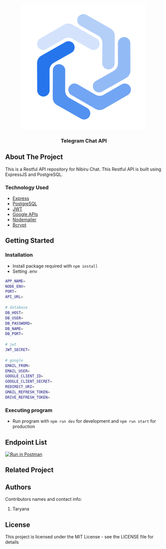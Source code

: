 <div align="center">
  <img src="./readme/logo.svg" />
</div>
<h3 align="center">Telegram Chat API</h3>
<p align="center">
  <!-- <a href="https://nibiru-chat.herokuapp.com/">View API Demo</a>
  ·
  <a href="https://github.com/andry-pebrianto/nibiruchat-api/issues">Report Bug</a> -->
</p>

<!-- ABOUT THE PROJECT -->

## About The Project

This is a Restful API repository for Nibiru Chat. This Restful API is built using ExpressJS and PostgreSQL.

### Technology Used

- [Express](https://expressjs.com/)
- [PostgreSQL](https://www.postgresql.org/)
- [JWT](https://jwt.io/)
- [Google APIs](https://github.com/googleapis/google-api-nodejs-client)
- [Nodemailer](https://nodemailer.com/about/)
- [Bcrypt](https://www.npmjs.com/package/bcrypt)

## Getting Started

### Installation

<!-- - Clone this project with `git clone https://github.com/andry-pebrianto/nibiruchat-api.git` -->
- Install package required with `npm install`
- Setting .env

```bash
APP_NAME=
NODE_ENV=
PORT=
API_URL=

# database
DB_HOST=
DB_USER=
DB_PASSWORD=
DB_NAME=
DB_PORT=

# jwt
JWT_SECRET=

# google
EMAIL_FROM=
EMAIL_USER=
GOOGLE_CLIENT_ID=
GOOGLE_CLIENT_SECRET=
REDIRECT_URI=
GMAIL_REFRESH_TOKEN=
DRIVE_REFRESH_TOKEN=
```

### Executing program

- Run program with `npm run dev` for development and `npm run start` for production

## Endpoint List

[![Run in Postman](https://run.pstmn.io/button.svg)](https://app.getpostman.com/run-collection/13299472-95b35893-0243-4e38-aa85-c16051da1c37?action=collection%2Ffork&collection-url=entityId%3D13299472-95b35893-0243-4e38-aa85-c16051da1c37%26entityType%3Dcollection%26workspaceId%3Dfe5f6a4d-a8db-4a39-9852-e54fd7754e4c)

<!-- RELATED PROJECT -->

## Related Project

<!-- - [Nibiru Chat Client](https://github.com/andry-pebrianto/nibiruchat-client)
- [Nibiru Chat Demo](https://nibiruchat.netlify.app/) -->

## Authors

Contributors names and contact info:

1. Taryana

<!-- - [Linkedin](https://www.linkedin.com/in/andry-pebrianto) -->

## License

This project is licensed under the MIT License - see the LICENSE file for details

